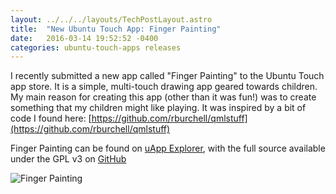 ```yaml
---
layout: ../../../layouts/TechPostLayout.astro
title:  "New Ubuntu Touch App: Finger Painting"
date:   2016-03-14 19:52:52 -0400
categories: ubuntu-touch-apps releases
---
```


I recently submitted a new app called "Finger Painting"
to the Ubuntu Touch app store. It is a simple,
multi-touch drawing app geared towards children.
My main reason for creating this app (other than
it was fun!) was to create something that my children
might like playing. It was inspired by a bit of
code I found here:
[https://github.com/rburchell/qmlstuff](https://github.com/rburchell/qmlstuff)

Finger Painting can be found on
[uApp Explorer](https://uappexplorer.com/app/finger-painting.bhdouglass),
with the full source available under the GPL v3
on [GitHub](https://github.com/bhdouglass/finger-painting)

![Finger Painting](/images/blog/finger-painting/screenshot1.png)
